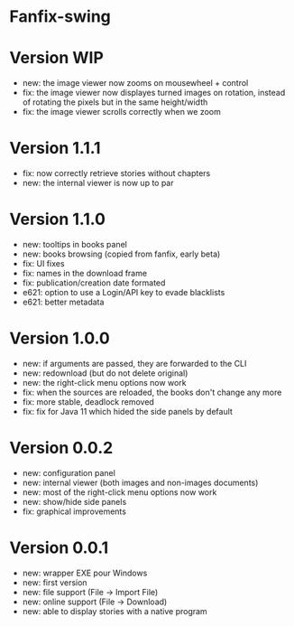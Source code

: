 # Fanfix-swing

# Version WIP

- new: the image viewer now zooms on mousewheel + control
- fix: the image viewer now displayes turned images on rotation, instead of rotating the pixels but in the same height/width
- fix: the image viewer scrolls correctly when we zoom

# Version 1.1.1

- fix: now correctly retrieve stories without chapters
- new: the internal viewer is now up to par

# Version 1.1.0

- new: tooltips in books panel
- new: books browsing (copied from fanfix, early beta)
- fix: UI fixes
- fix: names in the download frame
- fix: publication/creation date formated
- e621: option to use a Login/API key to evade blacklists
- e621: better metadata

# Version 1.0.0

- new: if arguments are passed, they are forwarded to the CLI
- new: redownload (but do not delete original)
- new: the right-click menu options now work
- fix: when the sources are reloaded, the books don't change any more
- fix: more stable, deadlock removed
- fix: fix for Java 11 which hided the side panels by default

# Version 0.0.2

- new: configuration panel
- new: internal viewer (both images and non-images documents)
- new: most of the right-click menu options now work
- new: show/hide side panels
- fix: graphical improvements

# Version 0.0.1

- new: wrapper EXE pour Windows
- new: first version
- new: file support (File -> Import File)
- new: online support (File -> Download)
- new: able to display stories with a native program

